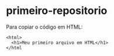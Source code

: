 # primeiro-repositorio

Para copiar o código em HTML:
```
<html>
  <h1>Meu primeiro arquivo em HTML</h1>
</html
```
